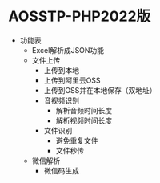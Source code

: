 # AOSSTP-PHP2022版

- 功能表
  - Excel解析成JSON功能
  - 文件上传
    - 上传到本地
    - 上传到阿里云OSS
    - 上传到OSS并在本地保存（双地址）
    - 音视频识别
      - 解析音频时间长度
      - 解析视频时间长度
    - 文件识别
      - 避免重复文件
      - 文件秒传
  - 微信解析
    - 微信码生成